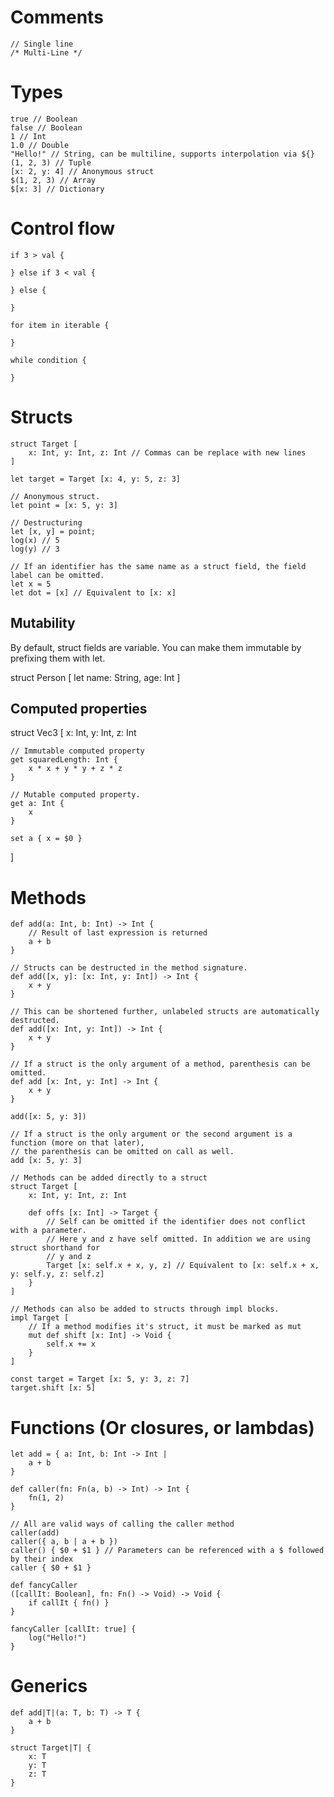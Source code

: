 
# Comments

```
// Single line
/* Multi-Line */
```

# Types
```
true // Boolean
false // Boolean
1 // Int
1.0 // Double
"Hello!" // String, can be multiline, supports interpolation via ${}
(1, 2, 3) // Tuple
[x: 2, y: 4] // Anonymous struct
$(1, 2, 3) // Array
$[x: 3] // Dictionary
```

# Control flow
```
if 3 > val {

} else if 3 < val {

} else {

}

for item in iterable {

}

while condition {

}
```

# Structs

```
struct Target [
    x: Int, y: Int, z: Int // Commas can be replace with new lines
]

let target = Target [x: 4, y: 5, z: 3]

// Anonymous struct.
let point = [x: 5, y: 3]

// Destructuring
let [x, y] = point;
log(x) // 5
log(y) // 3

// If an identifier has the same name as a struct field, the field label can be omitted.
let x = 5
let dot = [x] // Equivalent to [x: x]
```

## Mutability

By default, struct fields are variable. You can make them immutable by prefixing them with let.

struct Person [
    let name: String,
    age: Int
]

## Computed properties

struct Vec3 [
    x: Int, y: Int, z: Int

    // Immutable computed property
    get squaredLength: Int {
        x * x + y * y + z * z
    }

    // Mutable computed property.
    get a: Int {
        x
    }

    set a { x = $0 }
]


# Methods

```
def add(a: Int, b: Int) -> Int {
    // Result of last expression is returned
    a + b
}

// Structs can be destructed in the method signature.
def add([x, y]: [x: Int, y: Int]) -> Int {
    x + y
}

// This can be shortened further, unlabeled structs are automatically destructed.
def add([x: Int, y: Int]) -> Int {
    x + y
}

// If a struct is the only argument of a method, parenthesis can be omitted.
def add [x: Int, y: Int] -> Int {
    x + y
}

add([x: 5, y: 3])

// If a struct is the only argument or the second argument is a function (more on that later),
// the parenthesis can be omitted on call as well.
add [x: 5, y: 3]

// Methods can be added directly to a struct
struct Target [
    x: Int, y: Int, z: Int

    def offs [x: Int] -> Target {
        // Self can be omitted if the identifier does not conflict with a parameter.
        // Here y and z have self omitted. In addition we are using struct shorthand for
        // y and z
        Target [x: self.x + x, y, z] // Equivalent to [x: self.x + x, y: self.y, z: self.z]
    }
]

// Methods can also be added to structs through impl blocks.
impl Target [
    // If a method modifies it's struct, it must be marked as mut
    mut def shift [x: Int] -> Void {
        self.x += x
    }
]

const target = Target [x: 5, y: 3, z: 7]
target.shift [x: 5]
```

# Functions (Or closures, or lambdas)

```
let add = { a: Int, b: Int -> Int |
    a + b
}

def caller(fn: Fn(a, b) -> Int) -> Int {
    fn(1, 2)
}

// All are valid ways of calling the caller method
caller(add)
caller({ a, b | a + b })
caller() { $0 + $1 } // Parameters can be referenced with a $ followed by their index
caller { $0 + $1 }

def fancyCaller
([callIt: Boolean], fn: Fn() -> Void) -> Void {
    if callIt { fn() }
}

fancyCaller [callIt: true] {
    log("Hello!")
}
```

# Generics

```
def add|T|(a: T, b: T) -> T {
    a + b
}

struct Target|T| {
    x: T
    y: T
    z: T
}
```
